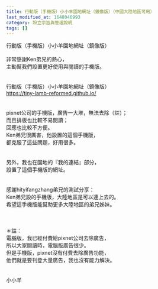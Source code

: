 ```yaml
---
title: 行動版（手機版）小小羊園地網址（鏡像版）（中國大陸地區可用）
last_modified_at: 1648046993
category: 設立宗旨與管理說明
tags: []
---
```


<div>行動版（手機版）小小羊園地網址（鏡像版）</div>

<div>&nbsp;</div>

<div>非常感謝Ken弟兄的熱心，</div>

<div>主動幫我們設置更好使用與閱讀的手機版。</div>

<div>&nbsp;</div>

<div>&nbsp;</div>

<div>行動版（手機版）小小羊園地網址（鏡像版）</div>

<div><a href="https://tiny-lamb-reformed.github.io/" target="_blank">https://tiny-lamb-reformed.github.io/</a></div>

<div>&nbsp;</div>

<div>&nbsp;</div>

<div>pixnet公司的手機版，廣告一大堆，無法去除（註）；</div>

<div>而且排版也比較不易閱讀；</div>

<div>回應也比較不方便。</div>

<div>Ken弟兄很厲害，他設置的這個手機版，</div>

<div>都克服了這些問題，好用很多。</div>

<div>&nbsp;</div>

<div>&nbsp;</div>

<div>另外，我也在園地的『我的連結』部分，</div>

<div>設置了這個手機版的網址。</div>

<div>&nbsp;</div>

<div>&nbsp;</div>

<div>感謝hityifangzhang弟兄的測試分享：<br>
Ken弟兄設的手機版，大陸地區是可以連上去的。<br>
希望這手機版能幫助更多大陸地區的弟兄姊妹。</div>

<div>&nbsp;</div>

<div>&nbsp;</div>

<div>&nbsp;</div>

<div>＊註：</div>

<div>電腦版，我已經付費給pixnet公司去除廣告，</div>

<div>所以大家閱讀時，電腦版廣告很少。</div>

<div>但是手機版，pixnet沒有付費去除廣告功能，</div>

<div>他們就是要刊登大量廣告，我也沒有能力解決。</div>

<div>&nbsp;</div>

<div>&nbsp;</div>

<div>小小羊</div>

<div>&nbsp;</div>
